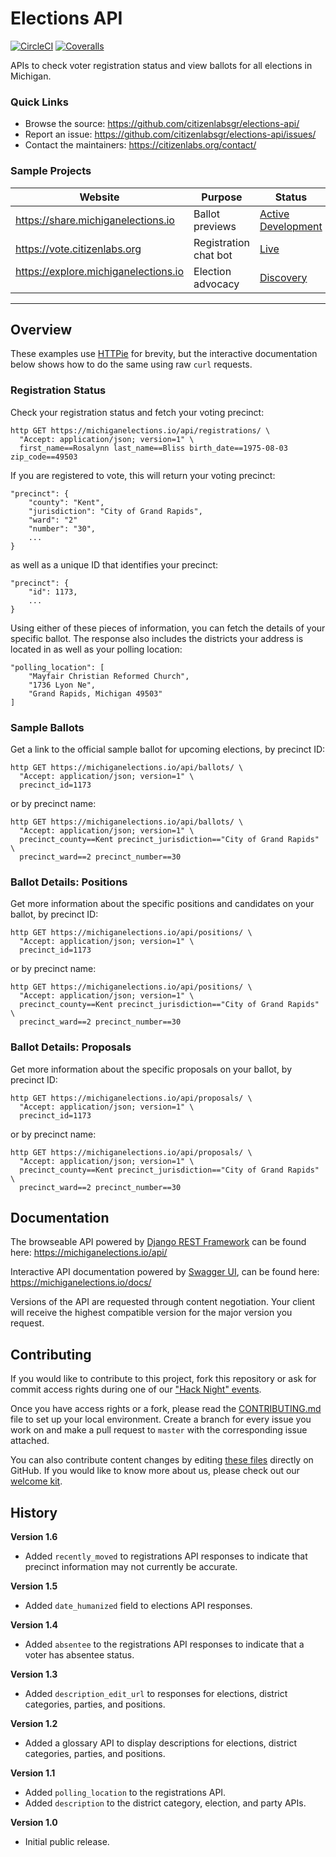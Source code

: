 # Elections API

[![CircleCI](https://img.shields.io/circleci/build/github/citizenlabsgr/elections-api)](https://circleci.com/gh/citizenlabsgr/elections-api)
[![Coveralls](https://img.shields.io/coveralls/github/citizenlabsgr/elections-api)](https://coveralls.io/github/citizenlabsgr/elections-api)

<!-- content -->

APIs to check voter registration status and view ballots for all elections in Michigan.

### Quick Links

- Browse the source: https://github.com/citizenlabsgr/elections-api/
- Report an issue: https://github.com/citizenlabsgr/elections-api/issues/
- Contact the maintainers: https://citizenlabs.org/contact/

### Sample Projects

| Website                                                       | Purpose                                        | Status                                                             |
| ------------------------------------------------------------- | ---------------------------------------------- | ------------------------------------------------------------------ |
| https://share.michiganelections.io                            | Ballot previews                                | [Active Development](https://github.com/citizenlabsgr/ballotshare) |
| https://vote.citizenlabs.org                                  | Registration chat bot &nbsp;&nbsp;&nbsp;&nbsp; | [Live](https://github.com/citizenlabsgr/mittens)                   |
| https://explore.michiganelections.io &nbsp;&nbsp;&nbsp;&nbsp; | Election advocacy                              | [Discovery](https://github.com/citizenlabsgr/elections-app)        |

---

## Overview

These examples use [HTTPie](https://httpie.org/) for brevity, but the interactive documentation below shows how to do the same using raw `curl` requests.

### Registration Status

Check your registration status and fetch your voting precinct:

```
http GET https://michiganelections.io/api/registrations/ \
  "Accept: application/json; version=1" \
  first_name==Rosalynn last_name==Bliss birth_date==1975-08-03 zip_code==49503
```

If you are registered to vote, this will return your voting precinct:

```
"precinct": {
    "county": "Kent",
    "jurisdiction": "City of Grand Rapids",
    "ward": "2"
    "number": "30",
    ...
}
```

as well as a unique ID that identifies your precinct:

```
"precinct": {
    "id": 1173,
    ...
}
```

Using either of these pieces of information, you can fetch the details of your specific ballot. The response also includes the districts your address is located in as well as your polling location:

```
"polling_location": [
    "Mayfair Christian Reformed Church",
    "1736 Lyon Ne",
    "Grand Rapids, Michigan 49503"
]
```

### Sample Ballots

Get a link to the official sample ballot for upcoming elections, by precinct ID:

```
http GET https://michiganelections.io/api/ballots/ \
  "Accept: application/json; version=1" \
  precinct_id=1173
```

or by precinct name:

```
http GET https://michiganelections.io/api/ballots/ \
  "Accept: application/json; version=1" \
  precinct_county==Kent precinct_jurisdiction=="City of Grand Rapids" \
  precinct_ward==2 precinct_number==30
```

### Ballot Details: Positions

Get more information about the specific positions and candidates on your ballot, by precinct ID:

```
http GET https://michiganelections.io/api/positions/ \
  "Accept: application/json; version=1" \
  precinct_id=1173
```

or by precinct name:

```
http GET https://michiganelections.io/api/positions/ \
  "Accept: application/json; version=1" \
  precinct_county==Kent precinct_jurisdiction=="City of Grand Rapids" \
  precinct_ward==2 precinct_number==30
```

### Ballot Details: Proposals

Get more information about the specific proposals on your ballot, by precinct ID:

```
http GET https://michiganelections.io/api/proposals/ \
  "Accept: application/json; version=1" \
  precinct_id=1173
```

or by precinct name:

```
http GET https://michiganelections.io/api/proposals/ \
  "Accept: application/json; version=1" \
  precinct_county==Kent precinct_jurisdiction=="City of Grand Rapids" \
  precinct_ward==2 precinct_number==30
```

## Documentation

The browseable API powered by [Django REST Framework](https://www.django-rest-framework.org) can be found here: https://michiganelections.io/api/

Interactive API documentation powered by [Swagger UI](https://swagger.io/tools/swagger-ui/), can be found here: https://michiganelections.io/docs/

Versions of the API are requested through content negotiation. Your client will receive the highest compatible version for the major version you request.

## Contributing

If you would like to contribute to this project, fork this repository or ask for commit access rights during one of our ["Hack Night" events](https://citizenlabs.org/join/).

Once you have access rights or a fork, please read the [CONTRIBUTING.md](https://github.com/citizenlabsgr/elections-api/blob/master/CONTRIBUTING.md) file to set up your local environment. Create a branch for every issue you work on and make a pull request to `master` with the corresponding issue attached.

You can also contribute content changes by editing [these files](https://github.com/citizenlabsgr/elections-api/tree/master/content) directly on GitHub. If you would like to know more about us, please check out our [welcome kit](https://github.com/citizenlabsgr/read-first).

## History

**Version 1.6**

- Added `recently_moved` to registrations API responses to indicate that precinct information may not currently be accurate.

**Version 1.5**

- Added `date_humanized` field to elections API responses.

**Version 1.4**

- Added `absentee` to the registrations API responses to indicate that a voter has absentee status.

**Version 1.3**

- Added `description_edit_url` to responses for elections, district categories, parties, and positions.

**Version 1.2**

- Added a glossary API to display descriptions for elections, district categories, parties, and positions.

**Version 1.1**

- Added `polling_location` to the registrations API.
- Added `description` to the district category, election, and party APIs.

**Version 1.0**

- Initial public release.
